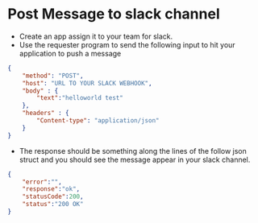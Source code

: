 # Post Message to slack channel

- Create an app assign it to your team for slack.
- Use the requester program to send the following input to hit your application to push a message
```json
{
    "method": "POST",
    "host": "URL TO YOUR SLACK WEBHOOK",
    "body" : {
        "text":"helloworld test"
    },
    "headers" : {
        "Content-type": "application/json"
    }
}
```


- The response should be something along the lines of the follow json struct and you should see the message appear in your slack channel.

```json
{
    "error":"",
    "response":"ok",
    "statusCode":200,
    "status":"200 OK"
}
```